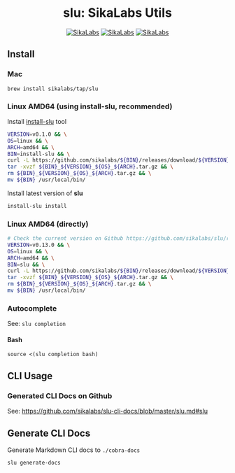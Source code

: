 <p align="center">
  <h1 align="center">slu: SikaLabs Utils</h1>
  <p align="center">
    <a href="https://opensource.sikalabs.com"><img alt="SikaLabs" src="https://img.shields.io/badge/OPENSOURCE BY-SIKALABS-131480?style=for-the-badge"></a>
    <a href="https://sikalabs.com"><img alt="SikaLabs" src="https://img.shields.io/badge/-sikalabs.com-gray?style=for-the-badge"></a>
    <a href="mailto:opensource@sikalabs.com"><img alt="SikaLabs" src="https://img.shields.io/badge/-opensource@sikalabs.com-gray?style=for-the-badge"></a>
  </p>
</p>

## Install

### Mac

```
brew install sikalabs/tap/slu
```

### Linux AMD64 (using install-slu, recommended)

Install [install-slu](https://github.com/sikalabs/install-slu) tool

```bash
VERSION=v0.1.0 && \
OS=linux && \
ARCH=amd64 && \
BIN=install-slu && \
curl -L https://github.com/sikalabs/${BIN}/releases/download/${VERSION}/${BIN}_${VERSION}_${OS}_${ARCH}.tar.gz -o ${BIN}_${VERSION}_${OS}_${ARCH}.tar.gz && \
tar -xvzf ${BIN}_${VERSION}_${OS}_${ARCH}.tar.gz && \
rm ${BIN}_${VERSION}_${OS}_${ARCH}.tar.gz && \
mv ${BIN} /usr/local/bin/
```

Install latest version of **slu**

```bash
install-slu install
```

### Linux AMD64 (directly)

```bash
# Check the current version on Github https://github.com/sikalabs/slu/releases
VERSION=v0.13.0 && \
OS=linux && \
ARCH=amd64 && \
BIN=slu && \
curl -L https://github.com/sikalabs/${BIN}/releases/download/${VERSION}/${BIN}_${VERSION}_${OS}_${ARCH}.tar.gz -o ${BIN}_${VERSION}_${OS}_${ARCH}.tar.gz && \
tar -xvzf ${BIN}_${VERSION}_${OS}_${ARCH}.tar.gz && \
rm ${BIN}_${VERSION}_${OS}_${ARCH}.tar.gz && \
mv ${BIN} /usr/local/bin/
```

### Autocomplete

See: `slu completion`

#### Bash

```
source <(slu completion bash)
```

## CLI Usage

### Generated CLI Docs on Github

See: <https://github.com/sikalabs/slu-cli-docs/blob/master/slu.md#slu>

## Generate CLI Docs

Generate Markdown CLI docs to `./cobra-docs`

```
slu generate-docs
```

